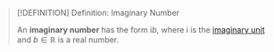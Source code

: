 >[!DEFINITION] Definition: Imaginary Number
>
>An **imaginary number** has the form $\mathrm{i}b$, where $\mathrm{i}$ is the [imaginary unit](The%20Imaginary%20Unit.md) and $b \in \mathbb{R}$ is a real number.
>